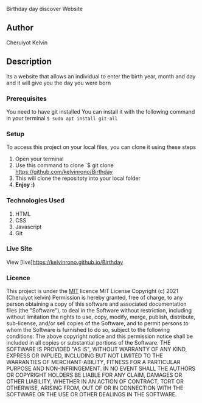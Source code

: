 Birthday day discover Website
## Author
Cheruiyot Kelvin
## Description
Its a website  that allows an individual to enter the birth year, month and day and it will give you the day you were born
### Prerequisites
You need to have git installed
You can install it with the following command in your terminal
`$ sudo apt install git-all`
### Setup
To access this project on your local files, you can clone it using these steps
1. Open your terminal
2. Use this command to clone `$ git clone https://github.com/kelvinrono/Birthday
3. This will clone the repositoty into your local folder
4. __Enjoy :)__
### Technologies Used
1. HTML
2. CSS
3. Javascript
4. Git
### Live Site
View [live]https://kelvinrono.github.io/Birthday
### Licence
This project is under the  [MIT](LICENSE) licence
MIT License
Copyright (c) 2021 (Cheruiyot kelvin)
Permission is hereby granted, free of charge, to any person obtaining a copy
of this software and associated documentation files (the "Software"), to deal
in the Software without restriction, including without limitation the rights
to use, copy, modify, merge, publish, distribute, sub-license, and/or sell
copies of the Software, and to permit persons to whom the Software is
furnished to do so, subject to the following conditions:
The above copyright notice and this permission notice shall be included in all
copies or substantial portions of the Software.
THE SOFTWARE IS PROVIDED "AS IS", WITHOUT WARRANTY OF ANY KIND, EXPRESS OR
IMPLIED, INCLUDING BUT NOT LIMITED TO THE WARRANTIES OF MERCHANT-ABILITY,
FITNESS FOR A PARTICULAR PURPOSE AND NON-INFRINGEMENT. IN NO EVENT SHALL THE
AUTHORS OR COPYRIGHT HOLDERS BE LIABLE FOR ANY CLAIM, DAMAGES OR OTHER
LIABILITY, WHETHER IN AN ACTION OF CONTRACT, TORT OR OTHERWISE, ARISING FROM,
OUT OF OR IN CONNECTION WITH THE SOFTWARE OR THE USE OR OTHER DEALINGS IN THE
SOFTWARE. 
